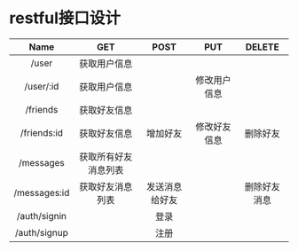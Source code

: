 # restful接口设计

|  Name          |  GET                 |  POST          |  PUT         |  DELETE       |
|  :--------:    |  :--------:          | :--------:     | :--------:   | :--------:    |
|  /user         |  获取用户信息         |                |              |               |
|  /user/:id     |  获取用户信息         |                | 修改用户信息  |               |
|  /friends      |  获取好友信息         |                |              |               |
|  /friends:id   |  获取好友信息         |  增加好友       | 修改好友信息  |  删除好友      |
|  /messages     |  获取所有好友消息列表  |                |              |               |
|  /messages:id  |  获取好友消息列表      | 发送消息给好友  |              |  删除好友消息  |
|  /auth/signin  |                      |  登录           |              |               |
|  /auth/signup  |                      |  注册           |              |               |